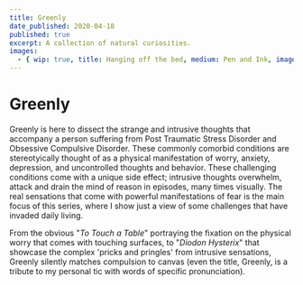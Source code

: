 ```yaml
---
title: Greenly
date_published: 2020-04-18
published: true
excerpt: A collection of natural curiosities.
images:
  - { wip: true, title: Hanging off the bed, medium: Pen and Ink, image: "/static/images/1-hanging-off-the-bed.webp" }
---
```


# Greenly

Greenly is here to dissect the strange and intrusive thoughts that accompany a person suffering from Post Traumatic Stress Disorder and Obsessive Compulsive Disorder. These commonly comorbid conditions are stereotyically thought of as a physical manifestation of worry, anxiety, depression, and uncontrolled thoughts and behavior. These challenging conditions come with a unique side effect; intrusive thoughts overwhelm, attack and drain the mind of reason in episodes, many times visually. The real sensations that come with powerful manifestations of fear is the main focus of this series, where I show just a view of some challenges that have invaded daily living.

From the obvious "*To Touch a Table*" portraying the fixation on the physical worry that comes with touching surfaces, to "*Diodon Hysterix*" that showcase the complex 'pricks and pringles' from intrusive sensations, Greenly silently matches compulsion to canvas (even the title, Greenly, is a tribute to my personal tic with words of specific pronunciation).
